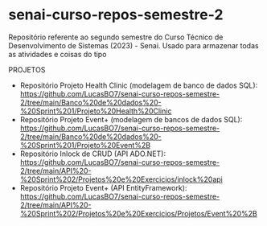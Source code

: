 # senai-curso-repos-semestre-2
Repositório referente ao segundo semestre do Curso Técnico de Desenvolvimento de Sistemas (2023) - Senai.
Usado para armazenar todas as atividades e coisas do tipo

PROJETOS
- Repositório Projeto Health Clinic (modelagem de banco de dados SQL): https://github.com/LucasBO7/senai-curso-repos-semestre-2/tree/main/Banco%20de%20dados%20-%20Sprint%201/Projeto%20Health%20Clinic
- Repositório Projeto Event+ (modelagem de bancos de dados SQL): https://github.com/LucasBO7/senai-curso-repos-semestre-2/tree/main/Banco%20de%20dados%20-%20Sprint%201/Projeto%20Event%2B
- Repositório Inlock de CRUD (API ADO.NET): https://github.com/LucasBO7/senai-curso-repos-semestre-2/tree/main/API%20-%20Sprint%202/Projetos%20e%20Exercicios/inlock%20api
- Repositório Projeto Event+ (API EntityFramework): https://github.com/LucasBO7/senai-curso-repos-semestre-2/tree/main/API%20-%20Sprint%202/Projetos%20e%20Exercicios/Projetos/Event%20%2B
